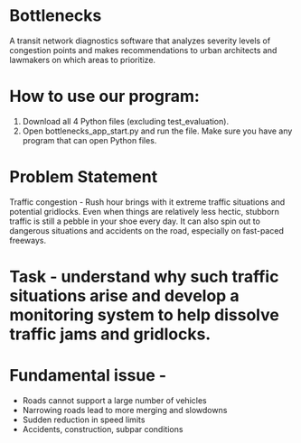# Bottlenecks
A transit network diagnostics software that analyzes severity levels of congestion points and makes recommendations to urban architects and lawmakers on which areas to prioritize.

# How to use our program:
1. Download all 4 Python files (excluding test_evaluation).
2. Open bottlenecks_app_start.py and run the file. Make sure you have any program that can open Python files.

# Problem Statement
Traffic congestion - Rush hour brings with it extreme traffic situations and potential gridlocks. Even when things are relatively less hectic, stubborn traffic is still a pebble in your shoe every day. It can also spin out to dangerous situations and accidents on the road, especially on fast-paced freeways.

# Task - understand why such traffic situations arise and develop a monitoring system to help dissolve traffic jams and gridlocks.

# Fundamental issue -
- Roads cannot support a large number of vehicles
- Narrowing roads lead to more merging and slowdowns
- Sudden reduction in speed limits
- Accidents, construction, subpar conditions
